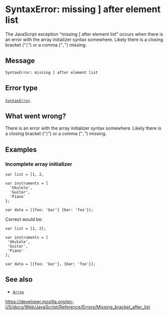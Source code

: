 SyntaxError: missing \] after element list
==========================================

The JavaScript exception “missing \] after element list” occurs when there is an error with the array initializer syntax somewhere. Likely there is a closing bracket (“`]`”) or a comma (“`,`”) missing.

Message
-------

    SyntaxError: missing ] after element list

Error type
----------

[`SyntaxError`](../global_objects/syntaxerror).

What went wrong?
----------------

There is an error with the array initializer syntax somewhere. Likely there is a closing bracket (“`]`”) or a comma (“`,`”) missing.

Examples
--------

### Incomplete array initializer

    var list = [1, 2,

    var instruments = [
      'Ukulele',
      'Guitar',
      'Piano'
    };

    var data = [{foo: 'bar'} {bar: 'foo'}];

Correct would be:

    var list = [1, 2];

    var instruments = [
     'Ukulele',
     'Guitar',
     'Piano'
    ];

    var data = [{foo: 'bar'}, {bar: 'foo'}];

See also
--------

-   [`Array`](../global_objects/array)

<a href="https://developer.mozilla.org/en-US/docs/Web/JavaScript/Reference/Errors/Missing_bracket_after_list" class="_attribution-link">https://developer.mozilla.org/en-US/docs/Web/JavaScript/Reference/Errors/Missing_bracket_after_list</a>
